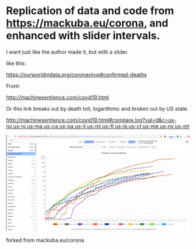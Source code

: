 # Replication of data and code from https://mackuba.eu/corona, and enhanced with slider intervals.

I want just like the author made it, but with a slider.

like this:

https://ourworldindata.org/coronavirus#confirmed-deaths



Front: 

http://machinesentience.com/covid19.html

Or this link breaks out by death toll, logarithmic and broken out by US state.

http://machinesentience.com/covid19.html#compare.log?val=d&c=us-ny,us-nj,us-ma,us-ca,us-pa,us-il,us-mi,us-fl,us-la,us-ct,us-me,us-nv,us-mt

![Alt text](./screenshot.png?raw=true "screenshot of replica")

forked from mackuba.eu/corona 


